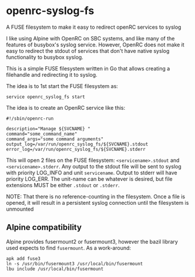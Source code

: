 # openrc-syslog-fs
A FUSE filesystem to make it easy to redirect openRC services to syslog

I like using Alpine with OpenRC on SBC systems, and like many of the features
of busybox's syslog service.  However, OpenRC does not make it easy to redirect
the stdout of services that don't have native syslog functionality to busybox
syslog.

This is a simple FUSE filesystem written in Go that allows creating a filehandle
and redirecting it to syslog.

The idea is to 1st start the FUSE filesystem as:

    service openrc_syslog_fs start

The idea is to create an OpenRC service like this:

    #!/sbin/openrc-run
    
    description="Manage ${SVCNAME} "
    command="some_command_name"
    command_args="some command arguments"
    output_log=/var/run/openrc_syslog_fs/${SVCNAME}.stdout
    error_log=/var/run/openrc_syslog_fs/${SVCNAME}.stderr

This will open 2 files on the FUSE filesystem: `<servicename>.stdout` and
`<servicename>.stderr`.  Any output to the stdout file will be sent to syslog
with priority LOG\_INFO and unit `servicename`.  Output to stderr will have
priority LOG\_ERR.  The unit-name can be whatever is desired, but file
extensions MUST be either `.stdout` or `.stderr`.

NOTE: That there is no reference-counting in the filesystem.  Once a file is
opened, it will result in a persistent syslog connection until the filesystem
is unmounted

## Alpine compatibility
Alpine provides fusermount2 or fusermount3, however the bazil library used
expects to find `fusermount`.  As a work-around:

    apk add fuse3
    ln -s /usr/bin/fusermount3 /usr/local/bin/fusermount
    lbu include /usr/local/bin/fusermount
